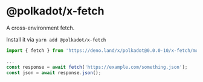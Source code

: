 # @polkadot/x-fetch

A cross-environment fetch.

Install it via `yarn add @polkadot/x-fetch`

```js
import { fetch } from 'https://deno.land/x/polkadot@0.0.0-10/x-fetch/mod.ts';

...
const response = await fetch('https://example.com/something.json');
const json = await response.json();
```
